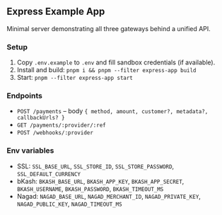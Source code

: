 ## Express Example App

Minimal server demonstrating all three gateways behind a unified API.

### Setup

1. Copy `.env.example` to `.env` and fill sandbox credentials (if available).
2. Install and build: `pnpm i && pnpm --filter express-app build`
3. Start: `pnpm --filter express-app start`

### Endpoints

- `POST /payments` – body `{ method, amount, customer?, metadata?, callbackUrls? }`
- `GET /payments/:provider/:ref`
- `POST /webhooks/:provider`

### Env variables

- SSL: `SSL_BASE_URL`, `SSL_STORE_ID`, `SSL_STORE_PASSWORD`, `SSL_DEFAULT_CURRENCY`
- bKash: `BKASH_BASE_URL`, `BKASH_APP_KEY`, `BKASH_APP_SECRET`, `BKASH_USERNAME`, `BKASH_PASSWORD`, `BKASH_TIMEOUT_MS`
- Nagad: `NAGAD_BASE_URL`, `NAGAD_MERCHANT_ID`, `NAGAD_PRIVATE_KEY`, `NAGAD_PUBLIC_KEY`, `NAGAD_TIMEOUT_MS`
